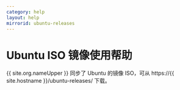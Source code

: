 ```yaml
---
category: help
layout: help
mirrorid: ubuntu-releases
---
```


# Ubuntu ISO 镜像使用帮助

{{ site.org.nameUpper }} 同步了 Ubuntu 的镜像 ISO，可从 https://{{ site.hostname }}/ubuntu-releases/ 下载。